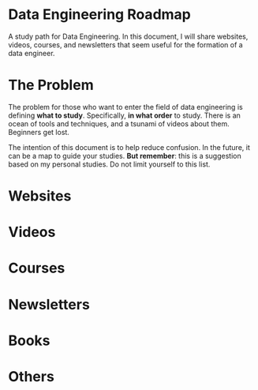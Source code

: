 # **Data Engineering Roadmap**
A study path for Data Engineering. In this document, I will share websites, videos, courses, and newsletters that seem useful for the formation of a data engineer.

# **The Problem**
The problem for those who want to enter the field of data engineering is defining **what to study**. Specifically, **in what order** to study. There is an ocean of tools and techniques, and a tsunami of videos about them. Beginners get lost.

The intention of this document is to help reduce confusion. In the future, it can be a map to guide your studies. **But remember**: this is a suggestion based on my personal studies. Do not limit yourself to this list.

# **Websites**

# **Videos**

# **Courses**

# **Newsletters**

# **Books**

# **Others**
